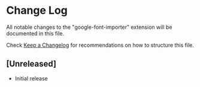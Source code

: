 # Change Log

All notable changes to the "google-font-importer" extension will be documented in this file.

Check [Keep a Changelog](http://keepachangelog.com/) for recommendations on how to structure this file.

## [Unreleased]

- Initial release